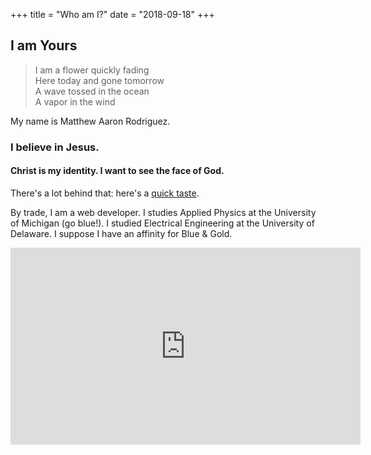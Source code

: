 +++
title = "Who am I?"
date = "2018-09-18"
+++

## I am Yours

> I am a flower quickly fading\
Here today and gone tomorrow\
A wave tossed in the ocean\
A vapor in the wind

My name is Matthew Aaron Rodriguez.

### I believe in Jesus.

#### Christ is my identity.  I want to see the face of God.

There's a lot behind that: here's a [quick taste](https://cabosante.com/posts/my-5-minute-story/).

By trade, I am a web developer.  I studies Applied Physics at the University of Michigan (go blue!).  I studied Electrical Engineering at the University of Delaware.  I suppose I have an affinity for Blue & Gold.

<iframe width="560" height="315" src="https://www.youtube-nocookie.com/embed/mBcqria2wmg" frameborder="0" allow="autoplay; encrypted-media" allowfullscreen></iframe>
